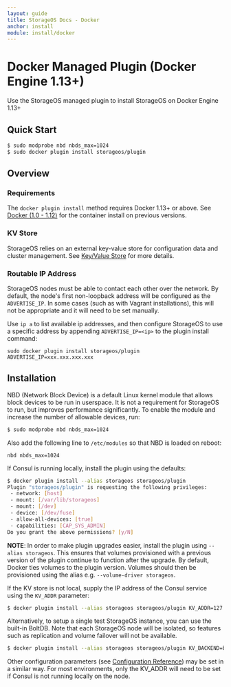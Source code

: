 ```yaml
---
layout: guide
title: StorageOS Docs - Docker
anchor: install
module: install/docker
---
```


# Docker Managed Plugin (Docker Engine 1.13+)

Use the StorageOS managed plugin to install StorageOS on Docker Engine 1.13+

## Quick Start

```bash
$ sudo modprobe nbd nbds_max=1024
$ sudo docker plugin install storageos/plugin
```

## Overview

### Requirements

The `docker plugin install` method requires Docker 1.13+ or above.  See
[Docker (1.0 - 1.12)](container.html) for the container install on previous versions.

### KV Store

StorageOS relies on an external key-value store for configuration data and cluster
management.  See [Key/Value Store](kvstore.html) for more details.

### Routable IP Address

StorageOS nodes must be able to contact each other over the network.  By default,
the node's first non-loopback address will be configured as the `ADVERTISE_IP`.
In some cases (such as with Vagrant installations), this will not be appropriate
and it will need to be set manually.

Use `ip a` to list available ip addresses, and then configure StorageOS to use a
specific address by appending `ADVERTISE_IP=<ip>` to the plugin install command:

```
sudo docker plugin install storageos/plugin ADVERTISE_IP=xxx.xxx.xxx.xxx
```

## Installation

NBD (Network Block Device) is a default Linux kernel module that allows block
devices to be run in userspace. It is not a requirement for StorageOS to run,
but improves performance significantly. To enable the module and increase the
number of allowable devices, run:

```bash
$ sudo modprobe nbd nbds_max=1024
```

Also add the following line to `/etc/modules` so that NBD is loaded on reboot:

```
nbd nbds_max=1024
```

If Consul is running locally, install the plugin using the defaults:

```bash
$ docker plugin install --alias storageos storageos/plugin
Plugin "storageos/plugin" is requesting the following privileges:
 - network: [host]
 - mount: [/var/lib/storageos]
 - mount: [/dev]
 - device: [/dev/fuse]
 - allow-all-devices: [true]
 - capabilities: [CAP_SYS_ADMIN]
Do you grant the above permissions? [y/N]
```

**NOTE**:  In order to make plugin upgrades easier, install the plugin using
`--alias storageos`.  This ensures that volumes provisioned with a previous
version of the plugin continue to function after the upgrade.  By default,
Docker ties volumes to the plugin version.  Volumes should then be provisioned
using the alias e.g. `--volume-driver storageos`.

If the KV store is not local, supply the IP address of the Consul service using
the `KV_ADDR` parameter:

```bash
$ docker plugin install --alias storageos storageos/plugin KV_ADDR=127.0.0.1:8500
```

Alternatively, to setup a single test StorageOS instance, you can use the
built-in BoltDB.  Note that each StorageOS node will be isolated, so features
such as replication and volume failover will not be available.

```bash
$ docker plugin install --alias storageos storageos/plugin KV_BACKEND=boltdb
```

Other configuration parameters (see [Configuration Reference](../reference/configuration.html))
may be set in a similar way.  For most environments, only the KV_ADDR will need
to be set if Consul is not running locally on the node.
